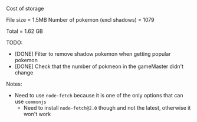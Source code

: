 Cost of storage

File size = 1.5MB
Number of pokemon (excl shadows) = 1079

Total = 1.62 GB

TODO:
- [DONE] Filter to remove shadow pokemon when getting popular pokemon
- [DONE] Check that the number of pokmeon in the gameMaster didn't change

Notes:
- Need to use `node-fetch` because it is one of the only options that can use `commonjs`
  - Need to install `node-fetch@2.0` though and not the latest, otherwise it won't work
